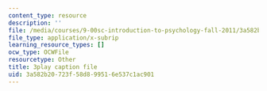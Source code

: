 ```yaml
---
content_type: resource
description: ''
file: /media/courses/9-00sc-introduction-to-psychology-fall-2011/3a582b20723f58d899516e537c1ac901_qZdm4mpQA_8.vtt
file_type: application/x-subrip
learning_resource_types: []
ocw_type: OCWFile
resourcetype: Other
title: 3play caption file
uid: 3a582b20-723f-58d8-9951-6e537c1ac901
---
```

